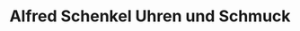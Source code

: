 ---
title: "Alfred Schenkel Uhren und Schmuck"
url: /kitzingen/alfred-schenkel-uhren-und-schmuck/
shop: Schmuck
---